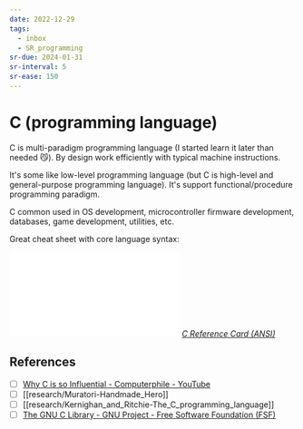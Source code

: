 ```yaml
---
date: 2022-12-29
tags:
  - inbox
  - SR_programming
sr-due: 2024-01-31
sr-interval: 5
sr-ease: 150
---
```


# C (programming language)

C is multi-paradigm programming language (I started learn it later than needed
😼). By design work efficiently with typical machine instructions.

It\'s some like low-level programming language (but C is high-level and
general-purpose programming language). It's support functional/procedure
programming paradigm.

C common used in OS development, microcontroller firmware development,
databases, game development, utilities, etc.

Great cheat sheet with core language syntax:

![](./img/C_Reference_Card_ANSI.v2.2.pdf)
_[C Reference Card (ANSI)](https://www.math.brown.edu/johsilve/ReferenceCards/CRefCard.v2.2.pdf)_

## References

- [ ] [Why C is so Influential - Computerphile - YouTube](https://www.youtube.com/watch?v=ci1PJexnfNE)
- [ ] [[research/Muratori-Handmade_Hero]]
- [ ] [[research/Kernighan_and_Ritchie-The_C_programming_language]]
- [ ] [The GNU C Library - GNU Project - Free Software Foundation (FSF)](https://www.gnu.org/software/libc/manual/)
